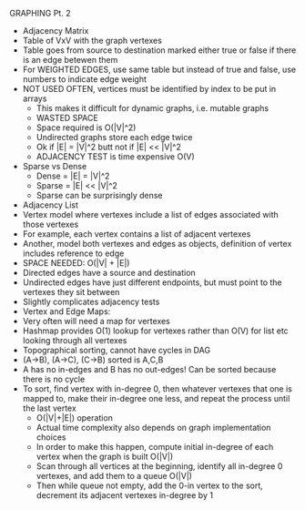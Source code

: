 GRAPHING Pt. 2

 - Adjacency Matrix
  - Table of VxV with the graph vertexes
  - Table goes from source to destination marked either true
    or false if there is an edge betewen them
  - For WEIGHTED EDGES, use same table but instead of true
    and false, use numbers to indicate edge weight
  - NOT USED OFTEN, vertices must be identified by index to
    be put in arrays
    - This makes it difficult for dynamic graphs, i.e.
      mutable graphs
    - WASTED SPACE
     - Space required is O(|V|^2)
     - Undirected graphs store each edge twice
     - Ok if |E| = |V|^2 butt not if |E| << |V|^2
    - ADJACENCY TEST is time expensive O(V)
  - Sparse vs Dense
    - Dense = |E| = |V|^2
    - Sparse = |E| << |V|^2
    - Sparse can be surprisingly dense
 - Adjacency List
  - Vertex model where vertexes include a list of edges
    associated with those vertexes
  - For example, each vertex contains a list of adjacent
    vertexes
  - Another, model both vertexes and edges as objects,
    definition of vertex includes reference to edge
  - SPACE NEEDED: O(|V| + |E|)
  - Directed edges have a source and destination
  - Undirected edges have just different endpoints, but must
    point to the vertexes they sit between
   - Slightly complicates adjacency tests
  - Vertex and Edge Maps:
   - Very often will need a map for vertexes
   - Hashmap provides O(1) lookup for vertexes rather than
     O(V) for list etc looking through all vertexes
   - Topographical sorting, cannot have cycles in DAG
   - (A->B), (A->C), (C->B) sorted is A,C,B
   - A has no in-edges and B has no out-edges! Can be
     sorted because there is no cycle
   - To sort, find vertex with in-degree 0, then whatever
     vertexes that one is mapped to, make their in-degree
     one less, and repeat the process until the last vertex
     - O(|V|+|E|) operation
     - Actual time complexity also depends on graph
       implementation choices
     - In order to make this happen, compute initial
       in-degree of each vertex when the graph is built
       O(|V|)
     - Scan through all vertices at the beginning, identify
       all in-degree 0 vertexes, and add them to a queue
       O(|V|)
     - Then while queue not empty, add the 0-in vertex to
       the sort, decrement its adjacent vertexes in-degree
       by 1
